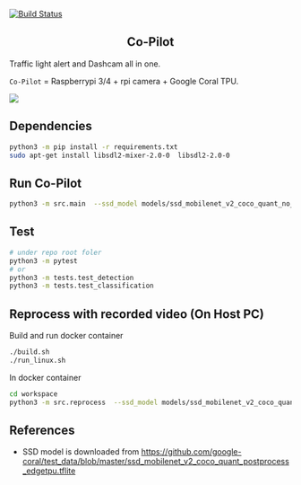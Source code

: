 [![Build Status](https://travis-ci.com/xeonqq/co-pilot.svg?branch=master)](https://travis-ci.com/xeonqq/co-pilot)

<h2 align="center">Co-Pilot</h2>

Traffic light alert and Dashcam all in one.

`Co-Pilot` = Raspberrypi 3/4 + rpi camera + Google Coral TPU.

![](images/traffic_light_detection_seq.gif)

## Dependencies
```bash
python3 -m pip install -r requirements.txt
sudo apt-get install libsdl2-mixer-2.0-0  libsdl2-2.0-0
```
## Run Co-Pilot
```bash
python3 -m src.main  --ssd_model models/ssd_mobilenet_v2_coco_quant_no_nms_edgetpu.tflite  --label models/coco_labels.txt --score_threshold 0.3 --traffic_light_classification_model models/traffic_light_edgetpu.tflite  --traffic_light_label models/traffic_light_labels.txt --blackbox_path=./
```

## Test
```bash
# under repo root foler
python3 -m pytest
# or
python3 -m tests.test_detection
python3 -m tests.test_classification
```

## Reprocess with recorded video (On Host PC)

Build and run docker container
```bash
./build.sh
./run_linux.sh
```

In docker container
```bash
cd workspace
python3 -m src.reprocess  --ssd_model models/ssd_mobilenet_v2_coco_quant_no_nms_edgetpu.tflite  --label models/coco_labels.txt --score_threshold 0.3 --traffic_light_classification_model models/traffic_light_edgetpu.tflite  --traffic_light_label models/traffic_light_labels.txt --blackbox_path=./ --video recording_20210417-090028.h264.mp4 --fps 5
```

## References
* SSD model is downloaded from https://github.com/google-coral/test_data/blob/master/ssd_mobilenet_v2_coco_quant_postprocess_edgetpu.tflite


